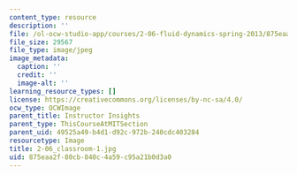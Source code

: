```yaml
---
content_type: resource
description: ''
file: /ol-ocw-studio-app/courses/2-06-fluid-dynamics-spring-2013/875eaa2f80cb840c4a59c95a21b0d3a0_2-06_classroom-1.jpg
file_size: 29567
file_type: image/jpeg
image_metadata:
  caption: ''
  credit: ''
  image-alt: ''
learning_resource_types: []
license: https://creativecommons.org/licenses/by-nc-sa/4.0/
ocw_type: OCWImage
parent_title: Instructor Insights
parent_type: ThisCourseAtMITSection
parent_uid: 49525a49-b4d1-d92c-972b-240cdc403284
resourcetype: Image
title: 2-06_classroom-1.jpg
uid: 875eaa2f-80cb-840c-4a59-c95a21b0d3a0
---
```

